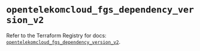# `opentelekomcloud_fgs_dependency_version_v2`

Refer to the Terraform Registry for docs: [`opentelekomcloud_fgs_dependency_version_v2`](https://registry.terraform.io/providers/opentelekomcloud/opentelekomcloud/1.36.51/docs/resources/fgs_dependency_version_v2).
